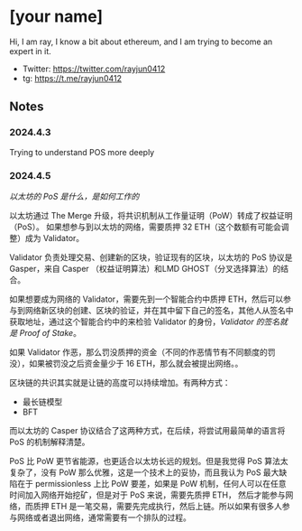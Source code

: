 # [your name]
Hi, I am ray, I know a bit about ethereum, and I am trying to become an expert in it.

- Twitter: https://twitter.com/rayjun0412
- tg: https://t.me/rayjun0412

## Notes

### 2024.4.3

Trying to understand POS more deeply

### 2024.4.5

*以太坊的 PoS 是什么，是如何工作的*

以太坊通过 The Merge 升级，将共识机制从工作量证明（PoW）转成了权益证明（PoS）。 如果想参与到以太坊的网络，需要质押 32 ETH（这个数额有可能会调整）成为 Validator。

Validator 负责处理交易、创建新的区块，验证现有的区块，以太坊的 PoS 协议是 Gasper，来自 Casper （权益证明算法）和LMD GHOST（分叉选择算法）的结合。

如果想要成为网络的 Validator，需要先到一个智能合约中质押 ETH，然后可以参与到网络新区块的创建、区块的验证，并在其中留下自己的签名，其他人从签名中获取地址，通过这个智能合约中的来检验 Validator 的身份，*Validator 的签名就是 Proof of Stake*。

如果 Validator 作恶，那么罚没质押的资金（不同的作恶情节有不同额度的罚没），如果被罚没之后资金量少于 16 ETH，那么就会被提出网络。。

区块链的共识其实就是让链的高度可以持续增加。有两种方式：
- 最长链模型
- BFT

而以太坊的 Casper 协议结合了这两种方式，在后续，将尝试用最简单的语言将 PoS 的机制解释清楚。

PoS 比 PoW 更节省能源，也更适合以太坊长远的规划。但是我觉得 PoS 算法太复杂了，没有 PoW 那么优雅，这是一个技术上的妥协，而且我认为 PoS 最大缺陷在于 permissionless 上比 PoW 要差，如果是 PoW 机制，任何人可以在任意时间加入网络开始挖矿，但是对于 PoS 来说，需要先质押 ETH， 然后才能参与网络，而质押 ETH 是一笔交易，需要先完成执行，然后上链。所以如果有很多人参与网络或者退出网络，通常需要有一个排队的过程。
